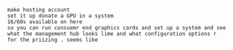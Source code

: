 	make hosting account
	set it up donate a GPU in a system
	16/60s available on here
	so you can run consuemr end graphics cards and set up a system and see what the management hub looks lime and what configuration options r for the priizing . seems like 
